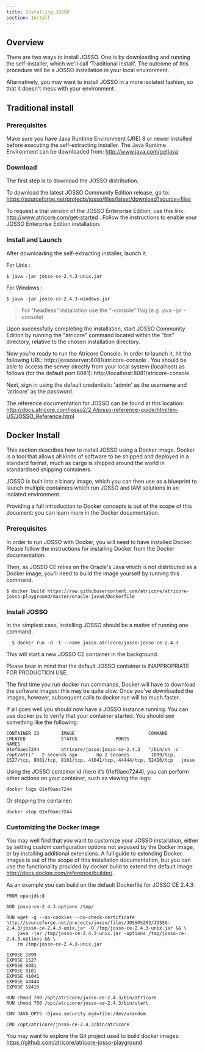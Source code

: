 ```yaml
---
title: Installing JOSSO
section: Install
---
```


## Overview

There are two ways to install JOSSO. One is by downloading and running the self-installer, which we'll call 'Traditional
install'. The outcome of this procedure will be a JOSSO installation in your local environment.

Alternatively, you may want to install JOSSO in a more isolated fashion, so that it doesn't mess with your environment.

## Traditional install

### Prerequisites

Make sure you have Java Runtime Environment (JRE) 8 or newer installed before executing the self-extracting installer.
The Java Runtime Environment can be downloaded from: http://www.java.com/getjava

### Download  

The first step is to download the JOSSO distribution.

To download the latest JOSSO Community Edition release, go to: https://sourceforge.net/projects/josso/files/latest/download?source=files

To request a trial version of the JOSSO Enterprise Edition, use this link: http://www.atricore.com/get-started .
Follow the instructions to enable your JOSSO Enterprise Edition installation.

### Install and Launch

After downloading the self-extracting installer, launch it.  

For Unix :

    $ java -jar josso-ce-2.4.3-unix.jar

For Windows :

    $ java -jar josso-ce-2.4.3-windows.jar
 
   > For "headless" installation use the "-console" flag (e.g. java -jar <josso-install-jar> -console)
   

Upon successfully completing the installation, start JOSSO Community Edition by running the "atricore" command located
within the "bin" directory, relative to the chosen installation directory.

Now you're ready to run the Atricore Console. In order to launch it, hit the following URL:
http://jossoserver:8081/atricore-console . You should be able to access the server directly from your local system
(localhost) as follows (for the default port 8081): http://localhost:8081/atricore-console

Next, sign in using the default credentials: 'admin' as the username and 'atricore' as the password.

The reference documentation for JOSSO can be found at this location:
http://docs.atricore.com/josso2/2.4/josso-reference-guide/html/en-US/JOSSO_Reference.html

## Docker Install

This section describes how to install JOSSO using a Docker image. Docker is a tool that allows all kinds of software
to be shipped and deployed in a standard format, much as cargo is shipped around the world in standardised shipping containers.

JOSSO is built into a binary image, which you can then use as a blueprint to launch multiple containers which run JOSSO
and IAM solutions in an isolated environment.

Providing a full introduction to Docker concepts is out of the scope of this document: you can learn more in the
Docker documentation.
 
### Prerequisites

In order to run JOSSO with Docker, you will need to have installed Docker. Please follow the instructions for
installing Docker from the Docker documentation.

Then, as JOSSO CE relies on the Oracle's Java which is not distributed as a Docker image, you'll need to build the image
yourself by running this command.

    $ docker build https://raw.githubusercontent.com/atricore/atricore-josso-playground/master/oracle-java8/Dockerfile

### Install JOSSO

In the simplest case, installing JOSSO should be a matter of running one command.

      $ docker run -d -t --name josso atricore/josso:josso-ce-2.4.3
      
This will start a new JOSSO CE container in the background.

Please bear in mind that the default JOSSO container is INAPPROPRIATE FOR PRODUCTION USE.

The first time you run docker run commands, Docker will have to download the software images: this may be quite slow.
Once you’ve downloaded the images, however, subsequent calls to docker run will be much faster.

If all goes well you should now have a JOSSO instance running. You can use docker ps to verify that your container
started. You should see something like the following:

    CONTAINER ID        IMAGE                           COMMAND                  CREATED             STATUS              PORTS                                                                     NAMES
    01ef0aec7244        atricore/josso:josso-ce-2.4.3   "/bin/sh -c /opt/atri"   2 seconds ago       Up 2 seconds        1099/tcp, 1527/tcp, 8081/tcp, 8101/tcp, 41041/tcp, 44444/tcp, 52416/tcp   josso

Using the JOSSO container id (here it’s 01ef0aec7244), you can perform other actions on your container, such as viewing
the logs:  
  
    docker logs 01ef0aec7244  
    
Or stopping the container:

    docker stop 01ef0aec7244 

### Customizing the Docker image

You may well find that you want to customize your JOSSO installation, either by setting custom configuration options not
exposed by the Docker image, or by installing additional extensions. A full guide to extending Docker images is
out of the scope of this installation documentation, but you can use the functionality provided by docker build to extend
the default image: http://docs.docker.com/reference/builder/. 

As an example you can build on the default Dockerfile for JOSSO CE 2.4.3:

    FROM openjdk:8
    
    ADD josso-ce-2.4.3.options /tmp/
    
    RUN wget -q --no-cookies --no-check-certificate http://sourceforge.net/projects/josso/files/JOSSO%202/JOSSO-2.4.3/josso-ce-2.4.3-unix.jar -O /tmp/josso-ce-2.4.3-unix.jar && \
        java -jar /tmp/josso-ce-2.4.3-unix.jar -options /tmp/josso-ce-2.4.3.options && \
        rm /tmp/josso-ce-2.4.3-unix.jar 
    
    EXPOSE 1099
    EXPOSE 1527
    EXPOSE 8081
    EXPOSE 8101
    EXPOSE 41041
    EXPOSE 44444
    EXPOSE 52416
    
    RUN chmod 700 /opt/atricore/josso-ce-2.4.3/bin/atricore
    RUN chmod 700 /opt/atricore/josso-ce-2.4.3/bin/start
    
    ENV JAVA_OPTS -Djava.security.egd=file:/dev/urandom
    
    CMD /opt/atricore/josso-ce-2.4.3/bin/atricore
    
You may want to explore the Git project used to build docker images: https://github.com/atricore/atricore-josso-playground

